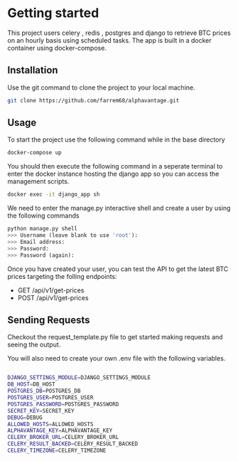 # Getting started

This project users celery , redis , postgres and django to retrieve BTC prices on an hourly basis using scheduled tasks. The app is built in a docker container using docker-compose.

## Installation

Use the git command to clone the project to your local machine.

```bash
git clone https://github.com/farrem68/alphavantage.git
```

## Usage

To start the project use the following command while in the base directory
```bash
docker-compose up 
```
You should then execute the following command in a seperate terminal to enter the docker instance hosting the django app so you can access the management scripts.
```bash
docker exec -it django_app sh
```

We need to enter the manage.py interactive shell and create a user by using the following commands

```python
python manage.py shell 
>>> Username (leave blank to use 'root'):
>>> Email address:
>>> Password:
>>> Password (again):
```

Once you have created your user, you can test the API to get the latest BTC prices targeting the folling endpoints:
* GET /api/v1/get-prices
* POST /api/v1/get-prices

## Sending Requests

Checkout the request_template.py file to get started making requests and seeing the output.

You will also need to create your own .env file with the following variables.
```bash

DJANGO_SETTINGS_MODULE=DJANGO_SETTINGS_MODULE
DB_HOST=DB_HOST
POSTGRES_DB=POSTGRES_DB
POSTGRES_USER=POSTGRES_USER
POSTGRES_PASSWORD=POSTGRES_PASSWORD
SECRET_KEY=SECRET_KEY
DEBUG=DEBUG
ALLOWED_HOSTS=ALLOWED_HOSTS
ALPHAVANTAGE_KEY=ALPHAVANTAGE_KEY
CELERY_BROKER_URL=CELERY_BROKER_URL
CELERY_RESULT_BACKED=CELERY_RESULT_BACKED
CELERY_TIMEZONE=CELERY_TIMEZONE

```